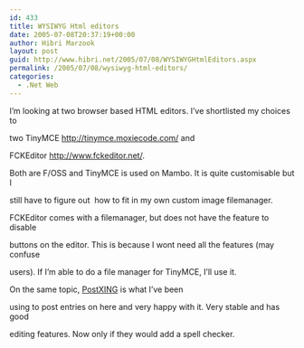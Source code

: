 ```yaml
---
id: 433
title: WYSIWYG Html editors
date: 2005-07-08T20:37:19+00:00
author: Hibri Marzook
layout: post
guid: http://www.hibri.net/2005/07/08/WYSIWYGHtmlEditors.aspx
permalink: /2005/07/08/wysiwyg-html-editors/
categories:
  - .Net Web
---
```

I&#8217;m looking at two browser based HTML editors. I&#8217;ve shortlisted my choices to
  
two TinyMCE <http://tinymce.moxiecode.com/>&nbsp;and
  
FCKEditor <http://www.fckeditor.net/>.
  
Both are F/OSS and TinyMCE is used on Mambo. It is quite customisable but I
  
still have to figure out&nbsp; how to fit in my own custom image filemanager.
  
FCKEditor comes with a filemanager, but does not have the feature to disable
  
buttons on the editor. This is because I wont need all the features (may confuse
  
users). If I&#8217;m able to do a file manager for TinyMCE, I&#8217;ll use it. 

On the same topic, [PostXING](http://www.chrisfrazier.net/blog/)&nbsp;is what I&#8217;ve been
  
using to post entries on here and very happy with it. Very stable and has good
  
editing features. Now only if they would add a spell checker.

&nbsp;